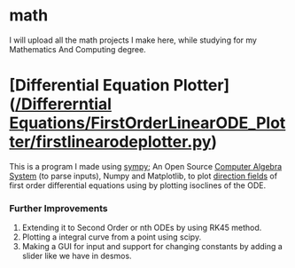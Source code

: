# math
I will upload all the math projects I make here, while studying for my Mathematics And Computing degree.

# [Differential Equation Plotter]([/Differerntial Equations/FirstOrderLinearODE_Plotter/firstlinearodeplotter.py](https://github.com/anshulbadhani/math/blob/main/Differerntial%20Equations/FirstOrderLinearODE_Plotter/firstlinearodeplotter.py))
This is a program I made using [sympy](https://docs.sympy.org/latest/index.html); An Open Source [Computer Algebra System](https://en.wikipedia.org/wiki/Computer_algebra_system) (to parse inputs), Numpy and Matplotlib, to plot [direction fields](https://ocw.mit.edu/courses/18-03-differential-equations-spring-2010/resources/mit18_03s10_c01/) of first order differential equations using by plotting isoclines of the ODE.

### Further Improvements
1. Extending it to Second Order or nth ODEs by using RK45 method.
2. Plotting a integral curve from a point using scipy.
3. Making a GUI for input and support for changing constants by adding a slider like we have in desmos.
